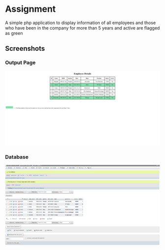 # Assignment
A simple php application to display information of all employees and those who have been in the company for more than 5 years and active are flagged as green

## Screenshots
### Output Page
![Output](/screenshots/output.png)
### Database
![DB](/screenshots/db.png)
